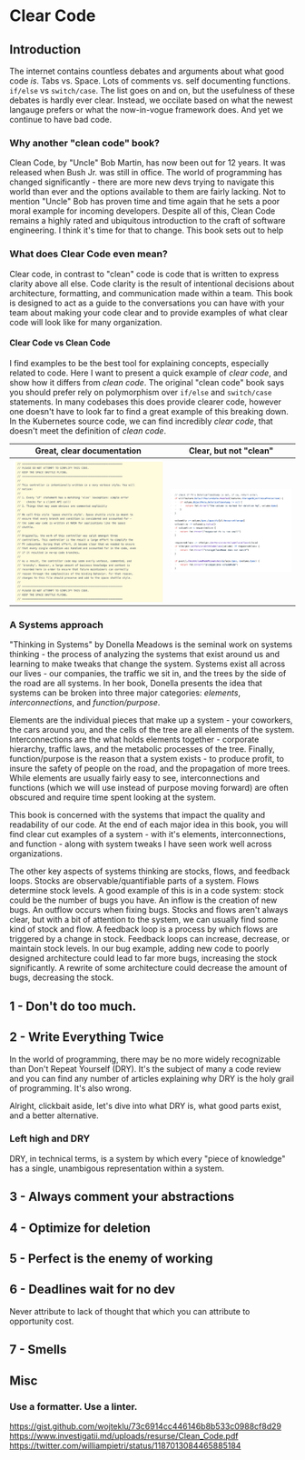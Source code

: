# Clear Code

## Introduction

The internet contains countless debates and arguments about what good code *is*. Tabs vs. Space. Lots of comments vs. self documenting functions. `if/else` vs `switch/case`. The list goes on and on, but the usefulness of these debates is hardly ever clear. Instead, we occilate based on what the newest langauge prefers or what the now-in-vogue framework does. And yet we continue to have bad code.

### Why another "clean code" book?

Clean Code, by "Uncle" Bob Martin, has now been out for 12 years. It was released when Bush Jr. was still in office. The world of programming has changed significantly - there are more new devs trying to navigate this world than ever and the options available to them are fairly lacking. Not to mention "Uncle" Bob has proven time and time again that he sets a poor moral example for incoming developers. Despite all of this, Clean Code remains a highly rated and ubiquitous introduction to the craft of software engineering. I think it's time for that to change. This book sets out to help 

### What does Clear Code even mean?

Clear code, in contrast to "clean" code is code that is written to express clarity above all else. Code clarity is the result of intentional decisions about architecture, formatting, and communication made within a team. This book is designed to act as a guide to the conversations you can have with your team about making your code clear and to provide examples of what clear code will look like for many organization. 

#### Clear Code vs Clean Code

I find examples to be the best tool for explaining concepts, especially related to code. Here I want to present a quick example of *clear code*, and show how it differs from *clean code*.
The original "clean code" book says you should prefer rely on polymorphism over `if/else` and `switch/case` statements. In many codebases this does provide clearer code, however one doesn't have to look far to find a great example of this breaking down. In the Kubernetes source code, we can find incredibly *clear code*, that doesn't meet the definition of *clean code*. 

|                                             Great, clear documentation                                              |                                      Clear, but not "clean"                                      |
| :-----------------------------------------------------------------------------------------------------------------: | :----------------------------------------------------------------------------------------------: |
| ![An example of clear code documentation in the kubernetes codebase](assets/kubernetes_clear_code_example_docs.png) | ![An example of clear code in the kubernetes codebase](assets/kubernetes_clear_code_example.png) |

### A Systems approach

"Thinking in Systems" by Donella Meadows is the seminal work on systems thinking - the process of analyzing the systems that exist around us and learning to make tweaks that change the system. Systems exist all across our lives - our companies, the traffic we sit in, and the trees by the side of the road are all systems. In her book, Donella presents the idea that systems can be broken into three major categories: _elements_, _interconnections_, and _function/purpose_.

Elements are the individual pieces that make up a system - your coworkers, the cars around you, and the cells of the tree are all elements of the system. Interconnections are the what holds elements together - corporate hierarchy, traffic laws, and the metabolic processes of the tree. Finally, function/purpose is the reason that a system exists - to produce profit, to insure the safety of people on the road, and the propagation of more trees. While elements are usually fairly easy to see, interconnections and functions (which we will use instead of purpose moving forward) are often obscured and require time spent looking at the system.

This book is concerned with the systems that impact the quality and readability of our code. At the end of each major idea in this book, you will find clear cut examples of a system - with it's elements, interconnections, and function - along with system tweaks I have seen work well across organizations.

The other key aspects of systems thinking are stocks, flows, and feedback loops. Stocks are observable/quantifiable parts of a system. Flows determine stock levels. A good example of this is in a code system: stock could be the number of bugs you have. An inflow is the creation of new bugs. An outflow occurs when fixing bugs. Stocks and flows aren't always clear, but with a bit of attention to the system, we can usually find some kind of stock and flow. A feedback loop is a process by which flows are triggered by a change in stock. Feedback loops can increase, decrease, or maintain stock levels. In our bug example, adding new code to poorly designed architecture could lead to far more bugs, increasing the stock significantly. A rewrite of some architecture could decrease the amount of bugs, decreasing the stock.

## 1 - Don't do too much.

## 2 - Write Everything Twice

In the world of programming, there may be no more widely recognizable than Don't Repeat Yourself (DRY). It's the subject of many a code review and you can find any number of articles explaining why DRY is the holy grail of programming. It's also wrong.

Alright, clickbait aside, let's dive into what DRY is, what good parts exist, and a better alternative.

### Left high and DRY

DRY, in technical terms, is a system by which every "piece of knowledge" has a single, unambigous representation within a system.

## 3 - Always comment your abstractions

## 4 - Optimize for deletion

## 5 - Perfect is the enemy of working

## 6 - Deadlines wait for no dev

Never attribute to lack of thought that which you can attribute to opportunity cost.

## 7 - Smells

## Misc

### Use a formatter. Use a linter.

https://gist.github.com/wojteklu/73c6914cc446146b8b533c0988cf8d29
https://www.investigatii.md/uploads/resurse/Clean_Code.pdf
https://twitter.com/williampietri/status/1187013084465885184
